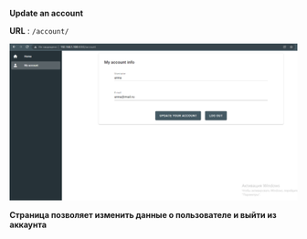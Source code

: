 **Update an account**

**URL** : `/account/`

![img_2.png](img_2.png)

**Страница позволяет изменить данные о пользователе и 
выйти из аккаунта**